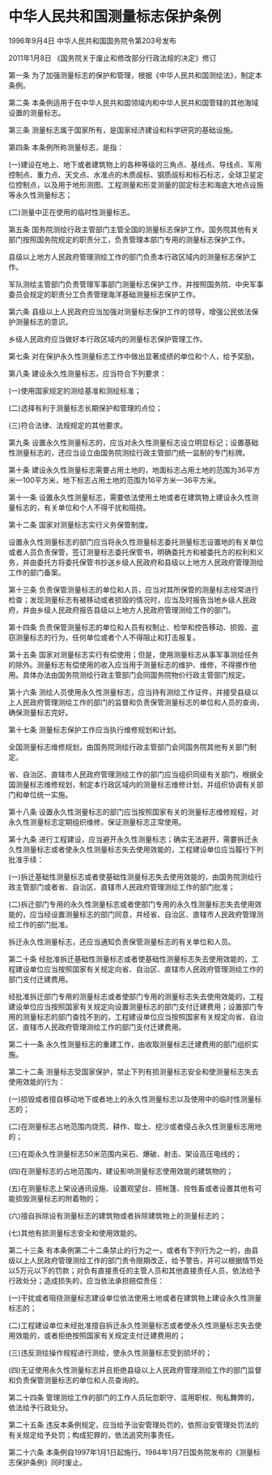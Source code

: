 # 中华人民共和国测量标志保护条例

1996年9月4日 中华人民共和国国务院令第203号发布

2011年1月8日 《国务院关于废止和修改部分行政法规的决定》修订

<!-- INFO END -->

第一条 为了加强测量标志的保护和管理，根据《中华人民共和国测绘法》，制定本条例。

第二条 本条例适用于在中华人民共和国领域内和中华人民共和国管辖的其他海域设置的测量标志。

第三条 测量标志属于国家所有，是国家经济建设和科学研究的基础设施。

第四条 本条例所称测量标志，是指：

(一)建设在地上、地下或者建筑物上的各种等级的三角点、基线点、导线点、军用控制点、重力点、天文点、水准点的木质觇标、钢质觇标和标石标志，全球卫星定位控制点，以及用于地形测图、工程测量和形变测量的固定标志和海底大地点设施等永久性测量标志；

(二)测量中正在使用的临时性测量标志。

第五条 国务院测绘行政主管部门主管全国的测量标志保护工作。国务院其他有关部门按照国务院规定的职责分工，负责管理本部门专用的测量标志保护工作。

县级以上地方人民政府管理测绘工作的部门负责本行政区域内的测量标志保护工作。

军队测绘主管部门负责管理军事部门测量标志保护工作，并按照国务院、中央军事委员会规定的职责分工负责管理海洋基础测量标志保护工作。

第六条 县级以上人民政府应当加强对测量标志保护工作的领导，增强公民依法保护测量标志的意识。

乡级人民政府应当做好本行政区域内的测量标志保护管理工作。

第七条 对在保护永久性测量标志工作中做出显著成绩的单位和个人，给予奖励。

第八条 建设永久性测量标志，应当符合下列要求：

(一)使用国家规定的测绘基准和测绘标准；

(二)选择有利于测量标志长期保护和管理的点位；

(三)符合法律、法规规定的其他要求。

第九条 设置永久性测量标志的，应当对永久性测量标志设立明显标记；设置基础性测量标志的，还应当设立由国务院测绘行政主管部门统一监制的专门标牌。

第十条 建设永久性测量标志需要占用土地的，地面标志占用土地的范围为36平方米—100平方米，地下标志占用土地的范围为16平方米—36平方米。

第十一条 设置永久性测量标志，需要依法使用土地或者在建筑物上建设永久性测量标志的，有关单位和个人不得干扰和阻挠。

第十二条 国家对测量标志实行义务保管制度。

设置永久性测量标志的部门应当将永久性测量标志委托测量标志设置地的有关单位或者人员负责保管，签订测量标志委托保管书，明确委托方和被委托方的权利和义务，并由委托方将委托保管书抄送乡级人民政府和县级以上地方人民政府管理测绘工作的部门备案。

第十三条 负责保管测量标志的单位和人员，应当对其所保管的测量标志经常进行检查；发现测量标志有被移动或者损毁的情况时，应当及时报告当地乡级人民政府，并由乡级人民政府报告县级以上地方人民政府管理测绘工作的部门。

第十四条 负责保管测量标志的单位和人员有权制止、检举和控告移动、损毁、盗窃测量标志的行为，任何单位或者个人不得阻止和打击报复。

第十五条 国家对测量标志实行有偿使用；但是，使用测量标志从事军事测绘任务的除外。测量标志有偿使用的收入应当用于测量标志的维护、维修，不得挪作他用。具体办法由国务院测绘行政主管部门会同国务院物价行政主管部门规定。

第十六条 测绘人员使用永久性测量标志，应当持有测绘工作证件，并接受县级以上人民政府管理测绘工作的部门的监督和负责保管测量标志的单位和人员的查询，确保测量标志完好。

第十七条 测量标志保护工作应当执行维修规划和计划。

全国测量标志维修规划，由国务院测绘行政主管部门会同国务院其他有关部门制定。

省、自治区、直辖市人民政府管理测绘工作的部门应当组织同级有关部门，根据全国测量标志维修规划，制定本行政区域内的测量标志维修计划，并组织协调有关部门和单位统一实施。

第十八条 设置永久性测量标志的部门应当按照国家有关的测量标志维修规程，对永久性测量标志定期组织维修，保证测量标志正常使用。

第十九条 进行工程建设，应当避开永久性测量标志；确实无法避开，需要拆迁永久性测量标志或者使永久性测量标志失去使用效能的，工程建设单位应当履行下列批准手续：

(一)拆迁基础性测量标志或者使基础性测量标志失去使用效能的，由国务院测绘行政主管部门或者省、自治区、直辖市人民政府管理测绘工作的部门批准；

(二)拆迁部门专用的永久性测量标志或者使部门专用的永久性测量标志失去使用效能的，应当经设置测量标志的部门同意，并经省、自治区、直辖市人民政府管理测绘工作的部门批准。

拆迁永久性测量标志，还应当通知负责保管测量标志的有关单位和人员。

第二十条 经批准拆迁基础性测量标志或者使基础性测量标志失去使用效能的，工程建设单位应当按照国家有关规定向省、自治区、直辖市人民政府管理测绘工作的部门支付迁建费用。

经批准拆迁部门专用的测量标志或者使部门专用的测量标志失去使用效能的，工程建设单位应当按照国家有关规定向设置测量标志的部门支付迁建费用；设置部门专用的测量标志的部门查找不到的，工程建设单位应当按照国家有关规定向省、自治区、直辖市人民政府管理测绘工作的部门支付迁建费用。

第二十一条 永久性测量标志的重建工作，由收取测量标志迁建费用的部门组织实施。

第二十二条 测量标志受国家保护，禁止下列有损测量标志安全和使测量标志失去使用效能的行为：

(一)损毁或者擅自移动地下或者地上的永久性测量标志以及使用中的临时性测量标志的；

(二)在测量标志占地范围内烧荒、耕作、取土、挖沙或者侵占永久性测量标志用地的；

(三)在距永久性测量标志50米范围内采石、爆破、射击、架设高压电线的；

(四)在测量标志的占地范围内，建设影响测量标志使用效能的建筑物的；

(五)在测量标志上架设通讯设施、设置观望台、搭帐篷、拴牲畜或者设置其他有可能损毁测量标志的附着物的；

(六)擅自拆除设有测量标志的建筑物或者拆除建筑物上的测量标志的；

(七)其他有损测量标志安全和使用效能的。

第二十三条 有本条例第二十二条禁止的行为之一，或者有下列行为之一的，由县级以上人民政府管理测绘工作的部门责令限期改正，给予警告，并可以根据情节处以5万元以下的罚款；对负有直接责任的主管人员和其他直接责任人员，依法给予行政处分；造成损失的，应当依法承担赔偿责任：

(一)干扰或者阻挠测量标志建设单位依法使用土地或者在建筑物上建设永久性测量标志的；

(二)工程建设单位未经批准擅自拆迁永久性测量标志或者使永久性测量标志失去使用效能的，或者拒绝按照国家有关规定支付迁建费用的；

(三)违反测绘操作规程进行测绘，使永久性测量标志受到损坏的；

(四)无证使用永久性测量标志并且拒绝县级以上人民政府管理测绘工作的部门监督和负责保管测量标志的单位和人员查询的。

第二十四条 管理测绘工作的部门的工作人员玩忽职守、滥用职权、徇私舞弊的，依法给予行政处分。

第二十五条 违反本条例规定，应当给予治安管理处罚的，依照治安管理处罚法的有关规定给予处罚；构成犯罪的，依法追究刑事责任。

第二十六条 本条例自1997年1月1日起施行。1984年1月7日国务院发布的《测量标志保护条例》同时废止。